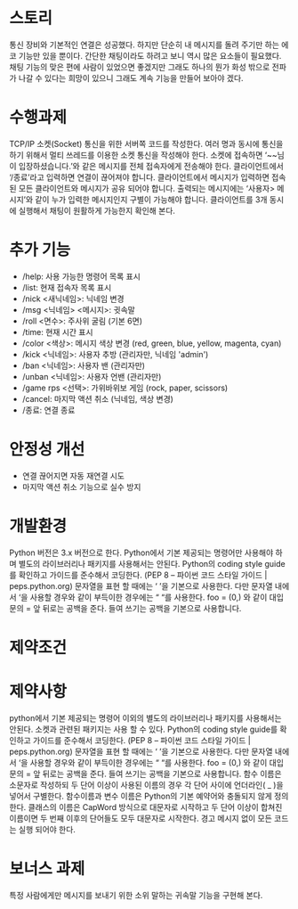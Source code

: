 # 스토리
통신 장비와 기본적인 연결은 성공했다. 하지만 단순히 내 메시지를 돌려 주기만 하는 에코 기능만 있을 뿐이다. 간단한 채팅이라도 하려고 보니 역시 많은 요소들이 필요했다. 채팅 기능의 맞은 편에 사람이 있었으면 좋겠지만 그래도 하나의 뭔가 화성 밖으로 전파가 나갈 수 있다는 희망이 있으니 그래도 계속 기능을 만들어 보아야 겠다.

# 수행과제
TCP/IP 소켓(Socket) 통신을 위한 서버쪽 코드를 작성한다.
여러 명과 동시에 통신을 하기 위해서 멀티 쓰레드를 이용한 소켓 통신을 작성해야 한다.
소켓에 접속하면 ‘~~님이 입장하셨습니다.’와 같은 메시지를 전체 접속자에게 전송해야 한다.
클라이언트에서 ‘/종료’라고 입력하면 연결이 끊어져야 합니다.
클라이언트에서 메시지가 입력하면 접속된 모든 클라이언트와 메시지가 공유 되어야 합니다.
출력되는 메시지에는 ‘사용자> 메시지’와 같이 누가 입력한 메시지인지 구별이 가능해야 합니다.
클라이언트를 3개 동시에 실행해서 채팅이 원활하게 가능한지 확인해 본다.

# 추가 기능
- /help: 사용 가능한 명령어 목록 표시
- /list: 현재 접속자 목록 표시
- /nick <새닉네임>: 닉네임 변경
- /msg <닉네임> <메시지>: 귓속말
- /roll <면수>: 주사위 굴림 (기본 6면)
- /time: 현재 시간 표시
- /color <색상>: 메시지 색상 변경 (red, green, blue, yellow, magenta, cyan)
- /kick <닉네임>: 사용자 추방 (관리자만, 닉네임 'admin')
- /ban <닉네임>: 사용자 밴 (관리자만)
- /unban <닉네임>: 사용자 언밴 (관리자만)
- /game rps <선택>: 가위바위보 게임 (rock, paper, scissors)
- /cancel: 마지막 액션 취소 (닉네임, 색상 변경)
- /종료: 연결 종료

# 안정성 개선
- 연결 끊어지면 자동 재연결 시도
- 마지막 액션 취소 기능으로 실수 방지

# 개발환경	
Python 버전은 3.x 버전으로 한다. 
Python에서 기본 제공되는 명령어만 사용해야 하며 별도의 라이브러리나 패키지를 사용해서는 안된다. 
Python의 coding style guide를 확인하고 가이드를 준수해서 코딩한다. 
(PEP 8 – 파이썬 코드 스타일 가이드 | peps.python.org)
문자열을 표현 할 때에는 ‘ ’을 기본으로 사용한다. 다만 문자열 내에서 ‘을 사용할 경우와 같이 부득이한 경우에는 “ “를 사용한다. 
foo = (0,) 와 같이 대입문의  = 앞 뒤로는 공백을 준다. 
들여 쓰기는 공백을 기본으로 사용합니다. 

# 제약조건	
# 제약사항
python에서 기본 제공되는 명령어 이외의 별도의 라이브러리나 패키지를 사용해서는 안된다.
소켓과 관련된 패키지는 사용 할 수 있다.
Python의 coding style guide를 확인하고 가이드를 준수해서 코딩한다.
(PEP 8 – 파이썬 코드 스타일 가이드 | peps.python.org)
문자열을 표현 할 때에는 ‘ ’을 기본으로 사용한다. 다만 문자열 내에서 ‘을 사용할 경우와 같이 부득이한 경우에는 “ “를 사용한다.
foo = (0,) 와 같이 대입문의 = 앞 뒤로는 공백을 준다.
들여 쓰기는 공백을 기본으로 사용합니다.
함수 이름은 소문자로 작성하되 두 단어 이상이 사용된 이름의 경우 각 단어 사이에 언더라인( _ )을 넣어서 구별한다.
함수이름과 변수 이름은 Python의 기본 예약어와 충돌되지 않게 정의한다.
클래스의 이름은 CapWord 방식으로 대문자로 시작하고 두 단어 이상이 합쳐진 이름이면 두 번째 이후의 단어들도 모두 대문자로 시작한다.
경고 메시지 없이 모든 코드는 실행 되어야 한다.

# 보너스 과제
특정 사람에게만 메시지를 보내기 위한 소위 말하는 귀속말 기능을 구현해 본다.